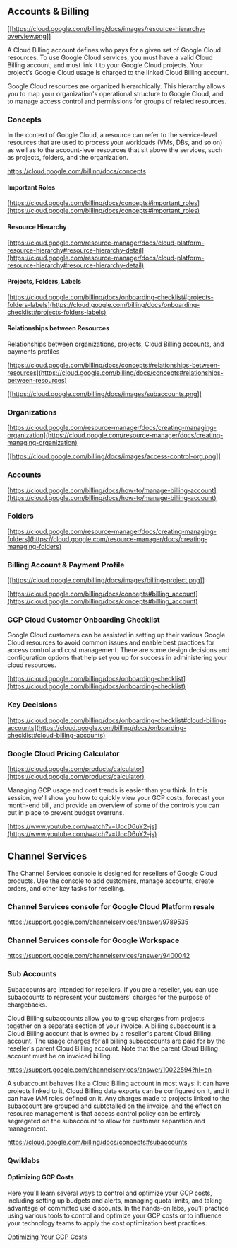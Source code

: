 
## Accounts & Billing

[[https://cloud.google.com/billing/docs/images/resource-hierarchy-overview.png]]

A Cloud Billing account defines who pays for a given set of Google Cloud resources. To use Google Cloud services, you must have a valid Cloud Billing account, and must link it to your Google Cloud projects. Your project's Google Cloud usage is charged to the linked Cloud Billing account.

Google Cloud resources are organized hierarchically. This hierarchy allows you to map your organization's operational structure to Google Cloud, and to manage access control and permissions for groups of related resources.

### Concepts

In the context of Google Cloud, a resource can refer to the service-level resources that are used to process your workloads (VMs, DBs, and so on) as well as to the account-level resources that sit above the services, such as projects, folders, and the organization.

https://cloud.google.com/billing/docs/concepts

#### Important Roles

[https://cloud.google.com/billing/docs/concepts#important_roles](https://cloud.google.com/billing/docs/concepts#important_roles)


#### Resource Hierarchy

[https://cloud.google.com/resource-manager/docs/cloud-platform-resource-hierarchy#resource-hierarchy-detail](https://cloud.google.com/resource-manager/docs/cloud-platform-resource-hierarchy#resource-hierarchy-detail)


#### Projects, Folders, Labels

[https://cloud.google.com/billing/docs/onboarding-checklist#projects-folders-labels](https://cloud.google.com/billing/docs/onboarding-checklist#projects-folders-labels)


#### Relationships between Resources

Relationships between organizations, projects, Cloud Billing accounts, and payments profiles

[https://cloud.google.com/billing/docs/concepts#relationships-between-resources](https://cloud.google.com/billing/docs/concepts#relationships-between-resources)

[[https://cloud.google.com/billing/docs/images/subaccounts.png]]

### Organizations

[https://cloud.google.com/resource-manager/docs/creating-managing-organization](https://cloud.google.com/resource-manager/docs/creating-managing-organization)

[[https://cloud.google.com/billing/docs/images/access-control-org.png]]

### Accounts

[https://cloud.google.com/billing/docs/how-to/manage-billing-account](https://cloud.google.com/billing/docs/how-to/manage-billing-account)


### Folders

[https://cloud.google.com/resource-manager/docs/creating-managing-folders](https://cloud.google.com/resource-manager/docs/creating-managing-folders)


### Billing Account & Payment Profile

[[https://cloud.google.com/billing/docs/images/billing-project.png]]

[https://cloud.google.com/billing/docs/concepts#billing_account](https://cloud.google.com/billing/docs/concepts#billing_account)


### GCP Cloud Customer Onboarding Checklist

Google Cloud customers can be assisted in setting up their various Google Cloud resources to avoid common issues and enable best practices for access control and cost management. There are some design decisions and configuration options that help set you up for success in administering your cloud resources.

[https://cloud.google.com/billing/docs/onboarding-checklist](https://cloud.google.com/billing/docs/onboarding-checklist)


### Key Decisions

[https://cloud.google.com/billing/docs/onboarding-checklist#cloud-billing-accounts](https://cloud.google.com/billing/docs/onboarding-checklist#cloud-billing-accounts)


### Google Cloud Pricing Calculator

[https://cloud.google.com/products/calculator](https://cloud.google.com/products/calculator)

Managing GCP usage and cost trends is easier than you think. In this session, we'll show you how to quickly view your GCP costs, forecast your month-end bill, and provide an overview of some of the controls you can put in place to prevent budget overruns.

[https://www.youtube.com/watch?v=UocD6uY2-js](https://www.youtube.com/watch?v=UocD6uY2-js)

## Channel Services

The Channel Services console is designed for resellers of Google Cloud products. Use the console to add customers, manage accounts, create orders, and other key tasks for reselling. 

 

### Channel Services console for Google Cloud Platform resale

https://support.google.com/channelservices/answer/9789535

### Channel Services console for Google Workspace


https://support.google.com/channelservices/answer/9400042

### Sub Accounts

Subaccounts are intended for resellers. If you are a reseller, you can use subaccounts to represent your customers' charges for the purpose of chargebacks.

Cloud Billing subaccounts allow you to group charges from projects together on a separate section of your invoice. A billing subaccount is a Cloud Billing account that is owned by a reseller's parent Cloud Billing account. The usage charges for all billing subacccounts are paid for by the reseller's parent Cloud Billing account. Note that the parent Cloud Billing account must be on invoiced billing.

https://support.google.com/channelservices/answer/10022594?hl=en

A subaccount behaves like a Cloud Billing account in most ways: it can have projects linked to it, Cloud Billing data exports can be configured on it, and it can have IAM roles defined on it. Any charges made to projects linked to the subaccount are grouped and subtotalled on the invoice, and the effect on resource management is that access control policy can be entirely segregated on the subaccount to allow for customer separation and management.

https://cloud.google.com/billing/docs/concepts#subaccounts


### Qwiklabs


#### Optimizing GCP Costs

Here you'll learn several ways to control and optimize your GCP costs, including setting up budgets and alerts, managing quota limits, and taking advantage of committed use discounts. In the hands-on labs, you’ll practice using various tools to control and optimize your GCP costs or to influence your technology teams to apply the cost optimization best practices.

[Optimizing Your GCP Costs](https://www.qwiklabs.com/quests/97?catalog_rank=%7B%22rank%22%3A4%2C%22num_filters%22%3A0%2C%22has_search%22%3Atrue%7D&search_id=7468028)

